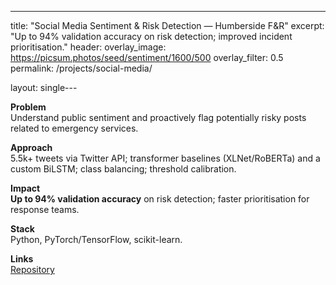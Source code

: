 ---
title: "Social Media Sentiment & Risk Detection — Humberside F&R"
excerpt: "Up to 94% validation accuracy on risk detection; improved incident prioritisation."
header:
  overlay_image: https://picsum.photos/seed/sentiment/1600/500
  overlay_filter: 0.5
permalink: /projects/social-media/

layout: single---

**Problem**  
Understand public sentiment and proactively flag potentially risky posts related to emergency services.

**Approach**  
5.5k+ tweets via Twitter API; transformer baselines (XLNet/RoBERTa) and a custom BiLSTM; class balancing; threshold calibration.

**Impact**  
**Up to 94% validation accuracy** on risk detection; faster prioritisation for response teams.

**Stack**  
Python, PyTorch/TensorFlow, scikit-learn.

**Links**  
[Repository](https://github.com/Amro6625/Social-Media-Analysis)
